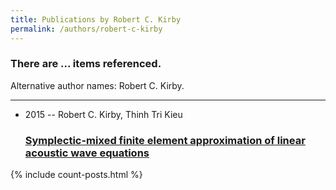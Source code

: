 ```yaml
---
title: Publications by Robert C. Kirby
permalink: /authors/robert-c-kirby
---
```


<h3 id="number-posts">There are ... items referenced.</h3>
<p id='info-authors'>Alternative author names: Robert C. Kirby.</p>
<hr />
<ul class="post-list">
<li><span class='post-meta'>2015 -- Robert C. Kirby, Thinh Tri Kieu</span><h3><a class='post-link' href="{{ site.baseurl }}/symplectic-mixed-finite-element-approximation-of-linear-acoustic-wave-equations">Symplectic-mixed finite element approximation of linear acoustic wave equations</a></h3></li>

</ul>
{% include count-posts.html %}
